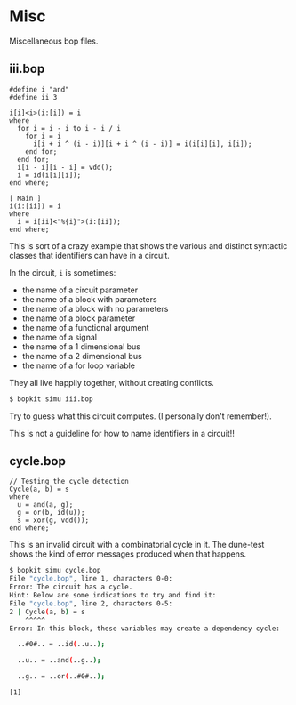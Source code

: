 # Misc

Miscellaneous bop files.

## iii.bop

<!-- $MDX file=iii.bop -->
```bopkit
#define i "and"
#define ii 3

i[i]<i>(i:[i]) = i
where
  for i = i - i to i - i / i
    for i = i
      i[i + i ^ (i - i)][i + i ^ (i - i)] = i(i[i][i], i[i]);
    end for;
  end for;
  i[i - i][i - i] = vdd();
  i = id(i[i][i]);
end where;

[ Main ]
i(i:[ii]) = i
where
  i = i[ii]<"%{i}">(i:[ii]);
end where;
```

This is sort of a crazy example that shows the various and distinct syntactic
classes that identifiers can have in a circuit.

In the circuit, `i` is sometimes:

- the name of a circuit parameter
- the name of a block with parameters
- the name of a block with no parameters
- the name of a block parameter
- the name of a functional argument
- the name of a signal
- the name of a 1 dimensional bus
- the name of a 2 dimensional bus
- the name of a for loop variable

They all live happily together, without creating conflicts.

<!-- $MDX skip -->
```sh
$ bopkit simu iii.bop
```

Try to guess what this circuit computes. (I personally don't remember!).

This is not a guideline for how to name identifiers in a circuit!!

## cycle.bop

<!-- $MDX file=cycle.bop -->
```bopkit
// Testing the cycle detection
Cycle(a, b) = s
where
  u = and(a, g);
  g = or(b, id(u));
  s = xor(g, vdd());
end where;
```

This is an invalid circuit with a combinatorial cycle in it. The dune-test shows
the kind of error messages produced when that happens.

```sh
$ bopkit simu cycle.bop
File "cycle.bop", line 1, characters 0-0:
Error: The circuit has a cycle.
Hint: Below are some indications to try and find it:
File "cycle.bop", line 2, characters 0-5:
2 | Cycle(a, b) = s
    ^^^^^
Error: In this block, these variables may create a dependency cycle:

  ..#0#.. = ..id(..u..);

  ..u.. = ..and(..g..);

  ..g.. = ..or(..#0#..);

[1]
```
